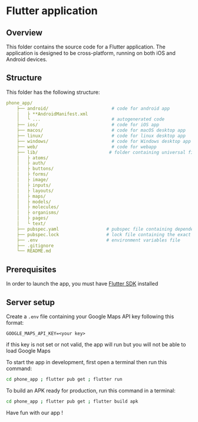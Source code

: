 # Flutter application

## Overview

This folder contains the source code for a Flutter application. The application is designed to be cross-platform, running on both iOS and Android devices.

## Structure

This folder has the following structure:

```yaml
phone_app/
    ├── android/                        # code for android app
    │   ├ **AndroidManifest.xml
    │   └ ...                           # autogenerated code
    ├── ios/                            # code for iOS app
    ├── macos/                          # code for macOS desktop app
    ├── linux/                          # code for linux desktop app
    ├── windows/                        # code for Windows desktop app
    ├── web/                            # code for webapp
    ├── lib/                           # folder containing universal files
    │   ├ atoms/
    │   ├ auth/
    │   ├ buttons/
    │   ├ forms/
    │   ├ image/
    │   ├ inputs/
    │   ├ layouts/
    │   ├ maps/
    │   ├ models/
    │   ├ molecules/
    │   ├ organisms/
    │   ├ pages/
    │   └ text/
    ├── pubspec.yaml                  # pubspec file containing dependencies and metadata
    ├── pubspec.lock                  # lock file containing the exact versions of dependencies
    ├── .env                          # environment variables file
    ├── .gitignore
    └── README.md
```

## Prerequisites

In order to launch the app, you must have [Flutter SDK](https://docs.flutter.dev/get-started/install) installed

## Server setup

Create a `.env` file containing your Google Maps API key following this format:
```env
GOOGLE_MAPS_API_KEY=<your key>
```
if this key is not set or not valid, the app will run but you will not be able to load Google Maps

To start the app in development, first open a terminal then run this command:

```bash
cd phone_app ; flutter pub get ; flutter run
```

To build an APK ready for production, run this command in a terminal:

```bash
cd phone_app ; flutter pub get ; flutter build apk
```

Have fun with our app !
